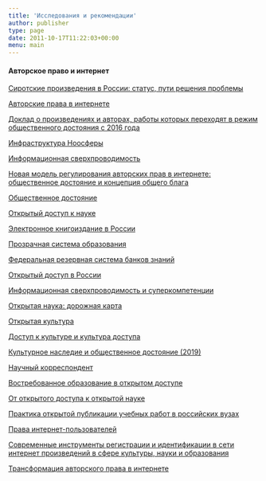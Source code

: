 ```yaml
---
title: 'Исследования и рекомендации'
author: publisher
type: page
date: 2011-10-17T11:22:03+00:00
menu: main
---
```


#### Авторское право и интернет
[Сиротские произведения в России: статус, пути решения проблемы][1]

[Авторские права в интернете][2]

[Доклад о произведениях и авторах, работы которых переходят в режим общественного достояния с 2016 года][3]

[Инфраструктура Ноосферы][4]

[Информационная сверхпроводимость][5]

[Новая модель регулирования авторских прав в интернете: общественное достояние и концепция общего блага][6]

[Общественное достояние][7]

[Открытый доступ к науке][8]

[Электронное книгоиздание в России][9]

[Прозрачная система образования][10]

[Федеральная резервная система банков знаний][11]

[Открытый доступ в России][12]

[Информационная сверхпроводимость и суперкомпетенции][13]

[Открытая наука: дорожная карта][14]

[Открытая культура][15]

[Доступ к культуре и культура доступа][16]

[Культурное наследие и общественное достояние (2019)][17]

[Научный корреспондент][18]

[Востребованное образование в открытом доступе][19]

[От открытого доступа к открытой науке][20]

[Практика открытой публикации учебных работ в российских вузах][21]

[Права интернет-пользователей][22]

[Современные инструменты регистрации и идентификации в сети интернет произведений в сфере культуры, науки и образования][23]

[Трансформация авторского права в интернете][24]

 [1]: /orphans.pdf
 [2]: /57ebe7635f1be739f5729bca-1.pdf
 [3]: /57ebe8885f1be739efc538e5.pdf
 [4]: /57ebe8f35f1be739f2f8dbda.pdf
 [5]: /57ebeb475f1be739f2f8dbdc.pdf
 [6]: /57ebed7f5f1be739f2f8dbde.pdf
 [7]: /57ebeef25f1be739f5729bdb.pdf
 [8]: /583e06b75f1be77312a3fd66.pdf
 [9]: /583e07605f1be7700d5134d3.pdf
 [10]: /589902305f1be74e02b92987.pdf
 [11]: /5937acf65f1be7729d7b92c7-3.pdf
 [12]: /59cf75c55f1be71c3efced0c-1.pdf
 [13]: /59ce06615f1be76b8f7ea237-1.pdf
 [14]: /59ce03695f1be76b8b48908c-2.pdf
 [15]: /5c23aba17966e104fe5b9011.pdf
 [16]: /5c23ab177966e104fe5b8fde.pdf
 [17]: /5c2bb5db7966e104f1047e8b.pdf
 [18]: /5b871d7d7966e105290705f9.pdf
 [19]: /5b81c64e7966e1050aa5deb1.pdf
 [20]: /5a7097687966e17652093f38.pdf
 [21]: /5a3ad6267966e11ea2dad78b.pdf
 [22]: /users.pdf
 [23]: /reg.docx
 [24]: /transformation.pdf